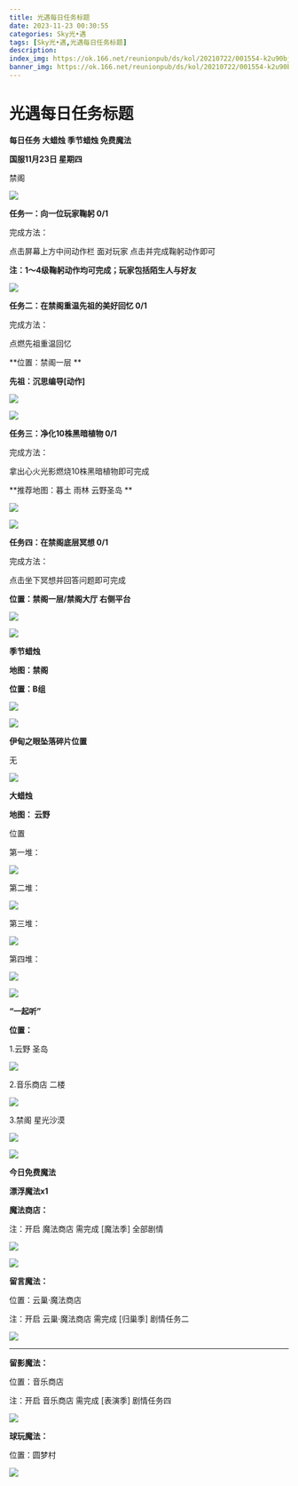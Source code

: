 ```yaml
---
title: 光遇每日任务标题
date: 2023-11-23 00:30:55
categories: Sky光•遇
tags: [Sky光•遇,光遇每日任务标题]
description: 
index_img: https://ok.166.net/reunionpub/ds/kol/20210722/001554-k2u90bj7ay.png?imageView&thumbnail=600x0&type=jpg
banner_img: https://ok.166.net/reunionpub/ds/kol/20210722/001554-k2u90bj7ay.png?imageView&thumbnail=600x0&type=jpg
---
```

# 光遇每日任务标题
**每日任务 大蜡烛 季节蜡烛 免费魔法**

 **国服11月23日 星期四**

禁阁

![](https://img.166.net/reunionpub/ds/kol/20231123/001008-lwijvbkqt1.jpg)

 **任务一：向一位玩家鞠躬 0/1**

完成方法：

点击屏幕上方中间动作栏 面对玩家 点击并完成鞠躬动作即可

 **注：1～4级鞠躬动作均可完成；玩家包括陌生人与好友**

![](https://img.166.net/reunionpub/ds/kol/20231123/000403-blsh7gryot.jpg)

 **任务二：在禁阁重温先祖的美好回忆 0/1**

完成方法：

点燃先祖重温回忆

 **位置：禁阁一层  **

 **先祖：沉思编导[动作]**

![](https://img.166.net/reunionpub/ds/kol/20231123/000516-9lj0kmawhd.jpeg)

![](https://img.166.net/reunionpub/ds/kol/20231123/000447-6hq2ao35ku.jpeg)

 **任务三：净化10株黑暗植物 0/1**

完成方法：

拿出心火光影燃烧10株黑暗植物即可完成

 **推荐地图：暮土 雨林 云野圣岛   **

![](https://img.166.net/reunionpub/ds/kol/20231123/000546-1sqktoj408.jpeg)

![](https://img.166.net/reunionpub/ds/kol/20231123/000552-ahojw0zfti.jpeg)

 **任务四：在禁阁底层冥想 0/1**

完成方法：

点击坐下冥想并回答问题即可完成

 **位置：禁阁一层/禁阁大厅 右侧平台**

![](https://img.166.net/reunionpub/ds/kol/20231123/000626-tkwye8lds0.png)

![](https://img.166.net/reunionpub/ds/kol/20231014/003453-vozlin1q8p.png)

 **季节蜡烛**

 **地图：禁阁**

 **位置：B组**

![](https://img.166.net/reunionpub/ds/kol/20231122/233701-oj89rp4iyb.jpg)

![](https://img.166.net/reunionpub/ds/kol/20231014/003453-vozlin1q8p.png)

 **伊甸之眼坠落碎片位置**

无

![](https://img.166.net/reunionpub/ds/kol/20231014/002539-7uzhdl3t0m.png)

 **大蜡烛**

 **地图： 云野**

位置

第一堆：

![](https://img.166.net/reunionpub/ds/kol/20231122/233819-l0rgs4z293.jpg)

第二堆：

![](https://img.166.net/reunionpub/ds/kol/20231122/233831-0gd1bo7r2z.jpg)

第三堆：

![](https://img.166.net/reunionpub/ds/kol/20231122/233838-5ufs7r03dk.jpg)

第四堆：

![](https://img.166.net/reunionpub/ds/kol/20231122/233844-2wyvgdp0nj.jpg)

 **![](https://img.166.net/reunionpub/ds/kol/20231014/003005-dok0cb2fuz.png)**

 **“一起听”**

 **位置：**

1.云野 圣岛

![](https://img.166.net/reunionpub/ds/kol/20231014/004010-de83b4jwu6.jpeg)

2.音乐商店 二楼

![](https://img.166.net/reunionpub/ds/kol/20231014/004020-k8jwmpg94o.jpeg)

3.禁阁 星光沙漠

![](https://img.166.net/reunionpub/ds/kol/20231014/004040-1mpch2gvy6.png)

![](https://img.166.net/reunionpub/ds/kol/20231014/004048-gyt2imp830.png)

 **今日免费魔法**

 **漂浮魔法x1**

 **魔法商店：**

注：开启 魔法商店 需完成 [魔法季] 全部剧情

![](https://img.166.net/reunionpub/ds/kol/20231014/004605-qmuiowanf4.png)

![](https://img.166.net/reunionpub/ds/kol/20231122/233901-jdehvsg7cz.jpeg)

 **留言魔法：**

位置：云巢·魔法商店

注：开启 云巢·魔法商店 需完成 [归巢季] 剧情任务二

![](https://img.166.net/reunionpub/ds/kol/20231107/140441-vyjm6wbds7.png)

 ****

**留影魔法：**

位置：音乐商店

注：开启 音乐商店 需完成 [表演季] 剧情任务四

![](https://img.166.net/reunionpub/ds/kol/20231120/000005-dsjecq3v2a.jpeg)

 **球玩魔法：**

位置：圆梦村

![](https://img.166.net/reunionpub/ds/kol/20231014/005022-4hnlvzm7iu.png)

